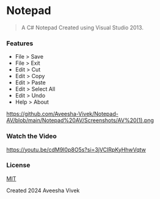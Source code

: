 # Notepad

> A C# Notepad Created using Visual Studio 2013.

### Features

- File > Save
- File > Exit
- Edit > Cut
- Edit > Copy
- Edit > Paste
- Edit > Select All
- Edit > Undo
- Help > About

https://github.com/Aveesha-Vivek/Notepad-AV/blob/main/Notepad%20AV/Screenshots/AV%20(1).png
### Watch the Video
https://youtu.be/cdM9I0p8O5s?si=3jVCIRpKyHhwVqtw

### License

[MIT](LICENSE)

Created 2024 Aveesha Vivek
